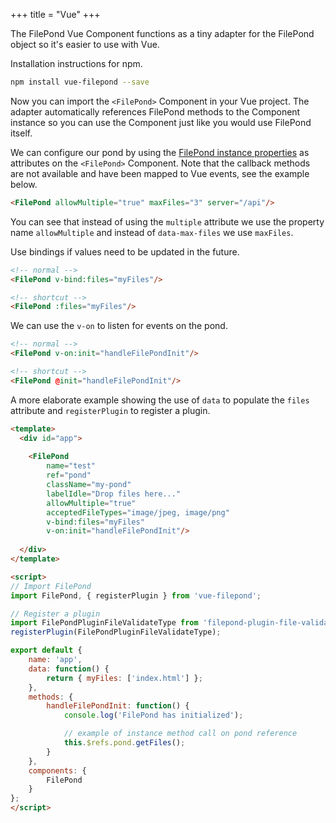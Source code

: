 +++
title = "Vue"
+++

The FilePond Vue Component functions as a tiny adapter for the FilePond object so it's easier to use with Vue.

Installation instructions for npm.

```bash
npm install vue-filepond --save
```

Now you can import the `<FilePond>` Component in your Vue project. The adapter automatically references FilePond methods to the Component instance so you can use the Component just like you would use FilePond itself.

We can configure our pond by using the [FilePond instance properties](../../api/filepond-instance/#properties) as attributes on the `<FilePond>` Component. Note that the callback methods are not available and have been mapped to Vue events, see the example below.

```html
<FilePond allowMultiple="true" maxFiles="3" server="/api"/>
```

You can see that instead of using the `multiple` attribute we use the property name `allowMultiple` and instead of `data-max-files` we use `maxFiles`.

Use bindings if values need to be updated in the future.

```html
<!-- normal -->
<FilePond v-bind:files="myFiles"/>

<!-- shortcut -->
<FilePond :files="myFiles"/>
```

We can use the `v-on` to listen for events on the pond.

```html
<!-- normal -->
<FilePond v-on:init="handleFilePondInit"/>

<!-- shortcut -->
<FilePond @init="handleFilePondInit"/>
```

A more elaborate example showing the use of `data` to populate the `files` attribute and `registerPlugin` to register a plugin.

```html
<template>
  <div id="app">
    
    <FilePond
        name="test"
        ref="pond"
        className="my-pond"
        labelIdle="Drop files here..."
        allowMultiple="true"
        acceptedFileTypes="image/jpeg, image/png"
        v-bind:files="myFiles"
        v-on:init="handleFilePondInit"/>
    
  </div>
</template>

<script>
// Import FilePond
import FilePond, { registerPlugin } from 'vue-filepond';

// Register a plugin
import FilePondPluginFileValidateType from 'filepond-plugin-file-validate-type';
registerPlugin(FilePondPluginFileValidateType);

export default {
    name: 'app',
    data: function() {
        return { myFiles: ['index.html'] };
    },
    methods: {
        handleFilePondInit: function() {
            console.log('FilePond has initialized');

            // example of instance method call on pond reference
            this.$refs.pond.getFiles();
        }
    },
    components: {
        FilePond
    }
};
</script>
```